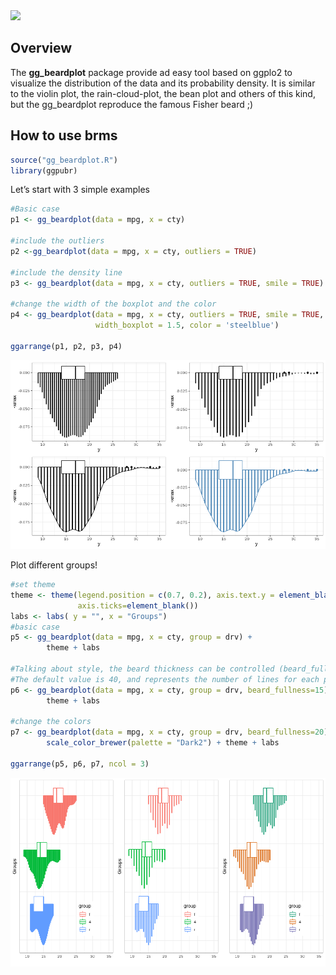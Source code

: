 <img src="/home/simone/Scrivania/BeardPlot/logo/Schermata%20da%202019-11-16%2020-20-02.png" style="width:10.0%" />

Overview
--------

The **gg\_beardplot** package provide ad easy tool based on ggplo2 to
visualize the distribution of the data and its probability density. It
is similar to the violin plot, the rain-cloud-plot, the bean plot and
others of this kind, but the gg\_beardplot reproduce the famous Fisher
beard ;)

How to use brms
---------------

``` r
source("gg_beardplot.R")
library(ggpubr)
```

Let’s start with 3 simple examples

``` r
#Basic case
p1 <- gg_beardplot(data = mpg, x = cty)

#include the outliers
p2 <-gg_beardplot(data = mpg, x = cty, outliers = TRUE)

#include the density line
p3 <- gg_beardplot(data = mpg, x = cty, outliers = TRUE, smile = TRUE)

#change the width of the boxplot and the color
p4 <- gg_beardplot(data = mpg, x = cty, outliers = TRUE, smile = TRUE, 
                   width_boxplot = 1.5, color = 'steelblue')

ggarrange(p1, p2, p3, p4)
```

![](README_files/figure-markdown_github/unnamed-chunk-2-1.png)

Plot different groups!

``` r
#set theme 
theme <- theme(legend.position = c(0.7, 0.2), axis.text.y = element_blank(), 
               axis.ticks=element_blank()) 
labs <- labs( y = "", x = "Groups")
#basic case
p5 <- gg_beardplot(data = mpg, x = cty, group = drv) +
        theme + labs

#Talking about style, the beard thickness can be controlled (beard_fullness=). 
#The default value is 40, and represents the number of lines for each plot
p6 <- gg_beardplot(data = mpg, x = cty, group = drv, beard_fullness=15)+
        theme + labs

#change the colors
p7 <- gg_beardplot(data = mpg, x = cty, group = drv, beard_fullness=20) +
        scale_color_brewer(palette = "Dark2") + theme + labs

ggarrange(p5, p6, p7, ncol = 3)
```

![](README_files/figure-markdown_github/groups-1.png)
